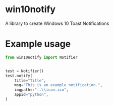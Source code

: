 # win10notify

A library to create Windows 10 Toast Notifications

# Example usage

```python
from win10notify import Notifier


test = Notifier()
test.notify(
    title="Title",
    msg="This is an example notification.",
    imgpath=r"..\\icon.ico",
    appid="python",
)
```